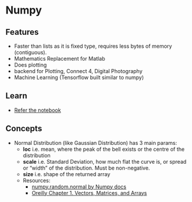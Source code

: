 # Numpy
## Features
* Faster than lists as it is fixed type, requires less bytes of memory (contiguous).
* Mathematics Replacement for Matlab
* Does plotting
* backend for Plotting, Connect 4, Digital Photography
* Machine Learning (Tensorflow built similar to numpy)

## Learn
* [Refer the notebook](./numpy.ipynb)

## Concepts
* Normal Distribution (like Gaussian Distribution) has 3 main params:
	- __loc__ i.e. mean, where the peak of the bell exists or the centre of the distribution
	- __scale__ i.e. Standard Deviation, how much flat the curve is, or spread or “width” of the distribution. Must be non-negative.
	- __size__ i.e. shape of the returned array
	- Resources:
		+ [numpy.random.normal by Numpy docs](https://numpy.org/doc/stable/reference/random/generated/numpy.random.normal.html)
		+ [Oreilly Chapter 1. Vectors, Matrices, and Arrays](https://www.oreilly.com/library/view/machine-learning-with/9781491989371/ch01.html)